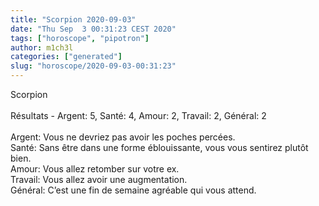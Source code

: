```yaml
---
title: "Scorpion 2020-09-03"
date: "Thu Sep  3 00:31:23 CEST 2020"
tags: ["horoscope", "pipotron"]
author: m1ch3l
categories: ["generated"]
slug: "horoscope/2020-09-03-00:31:23"
---
```


Scorpion<br>
<br>
Résultats - Argent: 5, Santé: 4, Amour: 2, Travail: 2, Général: 2<br>
<br>
Argent:  Vous ne devriez pas avoir les poches percées. <br>
Santé:   Sans être dans une forme éblouissante, vous vous sentirez plutôt bien. <br>
Amour:   Vous allez retomber sur votre ex. <br>
Travail: Vous allez avoir une augmentation. <br>
Général: C’est une fin de semaine agréable qui vous attend.<br>
